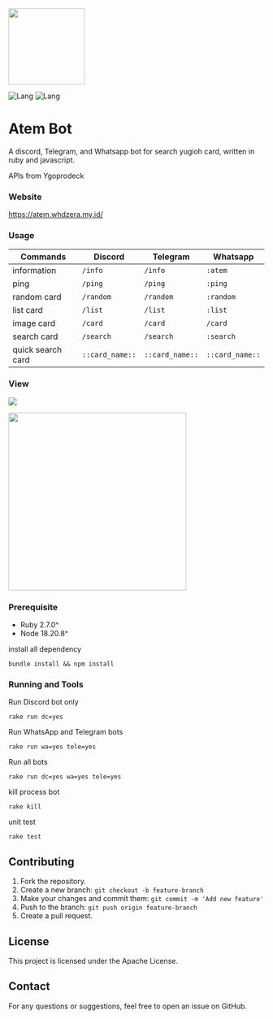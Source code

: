 <img align="center" width="150" src="https://i.imgur.com/Fgolqn1.png" />

![Lang](https://img.shields.io/badge/language-ruby-red)
![Lang](https://img.shields.io/badge/language-javascript-yellow)

# Atem Bot
A discord, Telegram, and Whatsapp bot for search yugioh card, written in ruby and javascript.

APIs from Ygoprodeck

### Website
https://atem.whdzera.my.id/

### Usage

|   Commands    |    Discord    |    Telegram    |    Whatsapp    |
| ------------- | ------------- | ------------- | ------------- |
| information  | ```/info``` | ```/info``` | ```:atem``` |
| ping | ```/ping``` | ```/ping``` | ```:ping``` |
| random card | ```/random``` | ```/random``` | ```:random``` |
| list card  |  ```/list```    | ```/list``` | ```:list```|
| image card  |  ```/card```    | ```/card``` | ```/card```|
| search card | ```/search``` | ```/search``` | ```:search``` |
| quick search card | ```::card_name::``` | ```::card_name::``` | ```::card_name::``` |

### View

![](https://i.imgur.com/QcedrlV.png)

<img align="center" width="350" src="https://i.imgur.com/SS9VM9L.gif" />

### Prerequisite
- Ruby 2.7.0^
- Node 18.20.8^

install all dependency

```
bundle install && npm install
```

### Running and Tools

Run Discord bot only
```
rake run dc=yes     
```

Run WhatsApp and Telegram bots
```
rake run wa=yes tele=yes  
```

Run all bots
```
rake run dc=yes wa=yes tele=yes  
```

kill process bot
```
rake kill
```

unit test 
 ```
 rake test
 ```
## Contributing

1. Fork the repository.
2. Create a new branch: `git checkout -b feature-branch`
3. Make your changes and commit them: `git commit -m 'Add new feature'`
4. Push to the branch: `git push origin feature-branch`
5. Create a pull request.

## License

This project is licensed under the Apache License.

## Contact

For any questions or suggestions, feel free to open an issue on GitHub.
